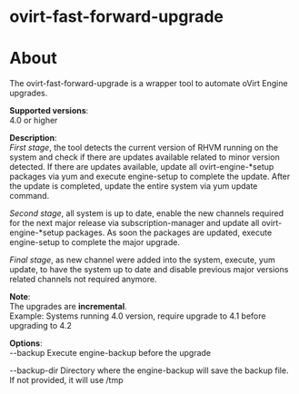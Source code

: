 # ovirt-fast-forward-upgrade

About
=====
The ovirt-fast-forward-upgrade is a wrapper tool to automate oVirt Engine upgrades.

**Supported versions**:  
4.0 or higher

**Description**:  
*First stage*, the tool detects the current version of RHVM running on the system and check if there are updates
available related to minor version detected. If there are updates available, update all ovirt-engine-\*setup
packages via yum and execute engine-setup to complete the update. After the update is completed, update the
entire system via yum update command.

*Second stage*, all system is up to date, enable the new channels required for the next major release via
subscription-manager and update all ovirt-engine-\*setup packages. As soon the packages are updated,
execute engine-setup to complete the major upgrade.

*Final stage*, as new channel were added into the system, execute, yum update, to have the system
up to date and disable previous major versions related channels not required anymore.

**Note**:  
The upgrades are **incremental**.  
Example: Systems running 4.0 version, require upgrade to 4.1 before upgrading to 4.2

**Options**:  
--backup
      Execute engine-backup before the upgrade

--backup-dir
      Directory where the engine-backup will save the backup file.  If not provided, it will use /tmp
